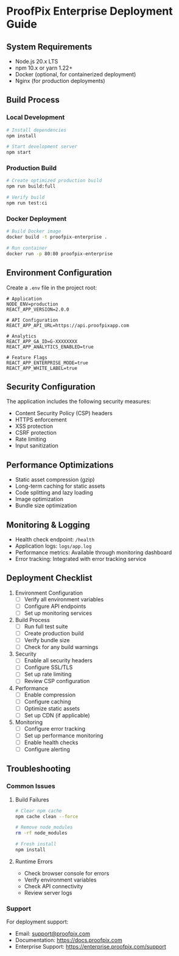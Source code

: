 # ProofPix Enterprise Deployment Guide

## System Requirements

- Node.js 20.x LTS
- npm 10.x or yarn 1.22+
- Docker (optional, for containerized deployment)
- Nginx (for production deployments)

## Build Process

### Local Development

```bash
# Install dependencies
npm install

# Start development server
npm start
```

### Production Build

```bash
# Create optimized production build
npm run build:full

# Verify build
npm run test:ci
```

### Docker Deployment

```bash
# Build Docker image
docker build -t proofpix-enterprise .

# Run container
docker run -p 80:80 proofpix-enterprise
```

## Environment Configuration

Create a `.env` file in the project root:

```env
# Application
NODE_ENV=production
REACT_APP_VERSION=2.0.0

# API Configuration
REACT_APP_API_URL=https://api.proofpixapp.com

# Analytics
REACT_APP_GA_ID=G-XXXXXXXX
REACT_APP_ANALYTICS_ENABLED=true

# Feature Flags
REACT_APP_ENTERPRISE_MODE=true
REACT_APP_WHITE_LABEL=true
```

## Security Configuration

The application includes the following security measures:

- Content Security Policy (CSP) headers
- HTTPS enforcement
- XSS protection
- CSRF protection
- Rate limiting
- Input sanitization

## Performance Optimizations

- Static asset compression (gzip)
- Long-term caching for static assets
- Code splitting and lazy loading
- Image optimization
- Bundle size optimization

## Monitoring & Logging

- Health check endpoint: `/health`
- Application logs: `logs/app.log`
- Performance metrics: Available through monitoring dashboard
- Error tracking: Integrated with error tracking service

## Deployment Checklist

1. Environment Configuration
   - [ ] Verify all environment variables
   - [ ] Configure API endpoints
   - [ ] Set up monitoring services

2. Build Process
   - [ ] Run full test suite
   - [ ] Create production build
   - [ ] Verify bundle size
   - [ ] Check for any build warnings

3. Security
   - [ ] Enable all security headers
   - [ ] Configure SSL/TLS
   - [ ] Set up rate limiting
   - [ ] Review CSP configuration

4. Performance
   - [ ] Enable compression
   - [ ] Configure caching
   - [ ] Optimize static assets
   - [ ] Set up CDN (if applicable)

5. Monitoring
   - [ ] Configure error tracking
   - [ ] Set up performance monitoring
   - [ ] Enable health checks
   - [ ] Configure alerting

## Troubleshooting

### Common Issues

1. Build Failures
   ```bash
   # Clear npm cache
   npm cache clean --force
   
   # Remove node_modules
   rm -rf node_modules
   
   # Fresh install
   npm install
   ```

2. Runtime Errors
   - Check browser console for errors
   - Verify environment variables
   - Check API connectivity
   - Review server logs

### Support

For deployment support:
- Email: support@proofpix.com
- Documentation: https://docs.proofpix.com
- Enterprise Support: https://enterprise.proofpix.com/support 